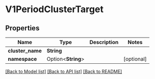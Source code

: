 # V1PeriodClusterTarget

## Properties

Name | Type | Description | Notes
------------ | ------------- | ------------- | -------------
**cluster_name** | **String** |  | 
**namespace** | Option<**String**> |  | [optional]

[[Back to Model list]](../README.md#documentation-for-models) [[Back to API list]](../README.md#documentation-for-api-endpoints) [[Back to README]](../README.md)


